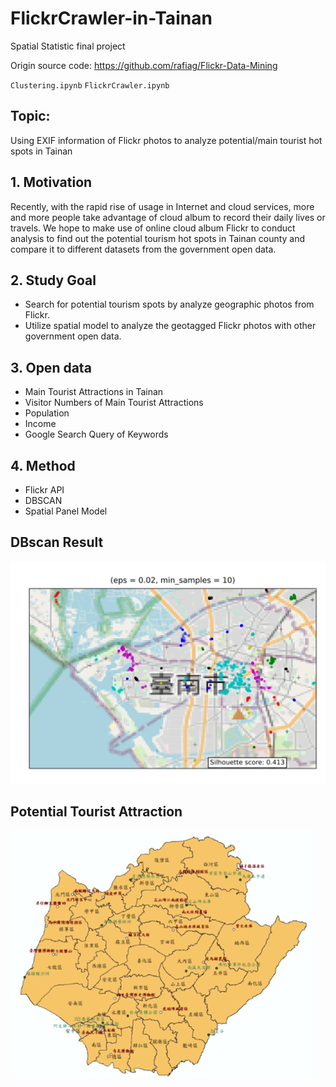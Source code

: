 # FlickrCrawler-in-Tainan
Spatial Statistic final project

Origin source code: https://github.com/rafiag/Flickr-Data-Mining

`Clustering.ipynb` `FlickrCrawler.ipynb`

## Topic:
Using EXIF information of Flickr photos to analyze potential/main tourist hot spots in Tainan

## 1. Motivation
Recently, with the rapid rise of usage in Internet and cloud services, more and more people take advantage of cloud album to record their daily lives or travels. We hope to make use of online cloud album Flickr to conduct analysis to find out the potential tourism hot spots in Tainan county and compare it to different datasets from the government open data.

## 2. Study Goal
* Search for potential tourism spots by analyze geographic photos from Flickr.
* Utilize spatial model to analyze the geotagged Flickr photos with other government open data.

## 3. Open data
* Main Tourist Attractions in Tainan
* Visitor Numbers of Main Tourist Attractions
* Population
* Income
* Google Search Query of Keywords

## 4. Method
* Flickr API
* DBSCAN
* Spatial Panel Model

## DBscan Result
![image](https://github.com/yichun-hub/FlickrCrawler-in-Tainan/blob/main/DBSCAN2%20(0.02%2C%2010)_1.png)

## Potential Tourist Attraction
![image](https://github.com/yichun-hub/FlickrCrawler-in-Tainan/blob/main/potential%20tourist%20attraction.png)
